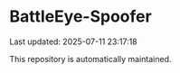 # BattleEye-Spoofer

Last updated: 2025-07-11 23:17:18

This repository is automatically maintained.
